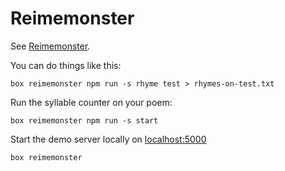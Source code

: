 # Reimemonster

See [Reimemonster](https://www.npmjs.com/package/reimemonster).

You can do things like this:

```
box reimemonster npm run -s rhyme test > rhymes-on-test.txt
```

Run the syllable counter on your poem:

```
box reimemonster npm run -s start
```

Start the demo server locally on [localhost:5000](http://localhost:5000)

```
box reimemonster
```
